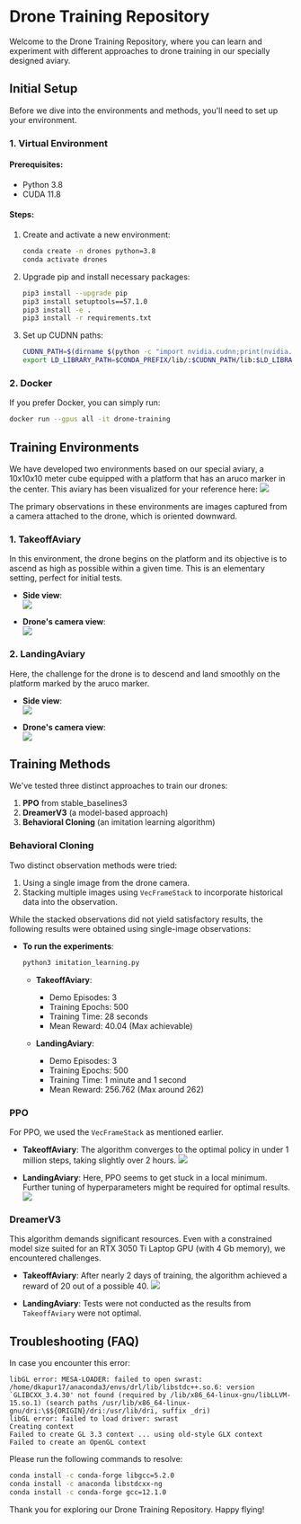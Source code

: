 # Drone Training Repository

Welcome to the Drone Training Repository, where you can learn and experiment with different approaches to drone training in our specially designed aviary.

## Initial Setup

Before we dive into the environments and methods, you'll need to set up your environment.

### 1. Virtual Environment

#### **Prerequisites**:
- Python 3.8
- CUDA 11.8

#### **Steps**:

1. Create and activate a new environment:
   ```bash
   conda create -n drones python=3.8
   conda activate drones
   ```

2. Upgrade pip and install necessary packages:
   ```bash
   pip3 install --upgrade pip
   pip3 install setuptools==57.1.0
   pip3 install -e .
   pip3 install -r requirements.txt
   ```

3. Set up CUDNN paths:
   ```bash
   CUDNN_PATH=$(dirname $(python -c "import nvidia.cudnn;print(nvidia.cudnn.__file__)"))
   export LD_LIBRARY_PATH=$CONDA_PREFIX/lib/:$CUDNN_PATH/lib:$LD_LIBRARY_PATH
   ```

### 2. Docker

If you prefer Docker, you can simply run:
```bash
docker run --gpus all -it drone-training
```

## Training Environments

We have developed two environments based on our special aviary, a 10x10x10 meter cube equipped with a platform that has an aruco marker in the center. This aviary has been visualized for your reference here:
![](imgs/Aviary.png)

The primary observations in these environments are images captured from a camera attached to the drone, which is oriented downward.

### 1. **TakeoffAviary**

In this environment, the drone begins on the platform and its objective is to ascend as high as possible within a given time. This is an elementary setting, perfect for initial tests.

- **Side view**:  
  ![](imgs/takeoff.gif)
  
- **Drone's camera view**:  
  ![](imgs/takeoff_camera.gif)

### 2. **LandingAviary**

Here, the challenge for the drone is to descend and land smoothly on the platform marked by the aruco marker.

- **Side view**:  
  ![](imgs/takeoff.gif)  

- **Drone's camera view**:  
  ![](imgs/landing_camera.gif)  

## Training Methods

We've tested three distinct approaches to train our drones:

1. **PPO** from stable_baselines3
2. **DreamerV3** (a model-based approach)
3. **Behavioral Cloning** (an imitation learning algorithm)

### Behavioral Cloning

Two distinct observation methods were tried: 

1. Using a single image from the drone camera.
2. Stacking multiple images using `VecFrameStack` to incorporate historical data into the observation.

While the stacked observations did not yield satisfactory results, the following results were obtained using single-image observations:

- **To run the experiments**:
  ```bash
  python3 imitation_learning.py
  ```

  - **TakeoffAviary**:
    - Demo Episodes: 3
    - Training Epochs: 500
    - Training Time: 28 seconds
    - Mean Reward: 40.04 (Max achievable)

  - **LandingAviary**:
    - Demo Episodes: 3
    - Training Epochs: 500
    - Training Time: 1 minute and 1 second
    - Mean Reward: 256.762 (Max around 262)

### PPO

For PPO, we used the `VecFrameStack` as mentioned earlier.

- **TakeoffAviary**:
  The algorithm converges to the optimal policy in under 1 million steps, taking slightly over 2 hours.
  ![](imgs/takeoff_PPO_results.png)

- **LandingAviary**:
  Here, PPO seems to get stuck in a local minimum. Further tuning of hyperparameters might be required for optimal results.
  ![](imgs/landing_PPO_results.png)

### DreamerV3

This algorithm demands significant resources. Even with a constrained model size suited for an RTX 3050 Ti Laptop GPU (with 4 Gb memory), we encountered challenges.

- **TakeoffAviary**:
  After nearly 2 days of training, the algorithm achieved a reward of 20 out of a possible 40.
  ![](imgs/dreamer_takeoff_results.png)

- **LandingAviary**:
  Tests were not conducted as the results from `TakeoffAviary` were not optimal.

## Troubleshooting (FAQ)

In case you encounter this error:
```
libGL error: MESA-LOADER: failed to open swrast: /home/dkapur17/anaconda3/envs/drl/lib/libstdc++.so.6: version `GLIBCXX_3.4.30' not found (required by /lib/x86_64-linux-gnu/libLLVM-15.so.1) (search paths /usr/lib/x86_64-linux-gnu/dri:\$${ORIGIN}/dri:/usr/lib/dri, suffix _dri)
libGL error: failed to load driver: swrast
Creating context
Failed to create GL 3.3 context ... using old-style GLX context
Failed to create an OpenGL context
```
Please run the following commands to resolve:
```bash
conda install -c conda-forge libgcc=5.2.0
conda install -c anaconda libstdcxx-ng
conda install -c conda-forge gcc=12.1.0
```

Thank you for exploring our Drone Training Repository. Happy flying!